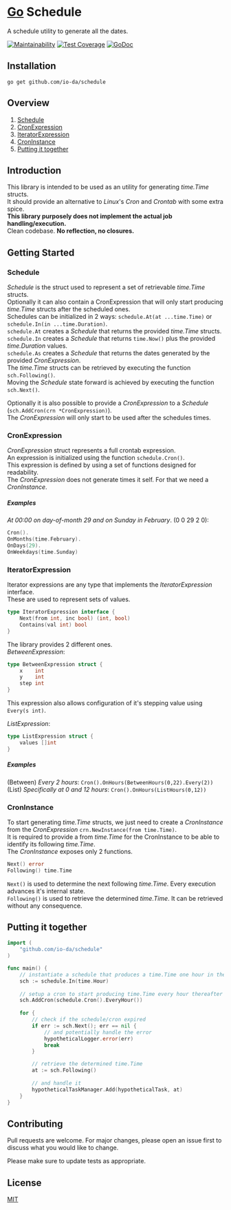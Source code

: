 # [Go](https://golang.org/) Schedule
A schedule utility to generate all the dates.  

[![Maintainability](https://api.codeclimate.com/v1/badges/3bf3737ea61c79b5d74a/maintainability)](https://codeclimate.com/github/io-da/schedule/maintainability)
[![Test Coverage](https://api.codeclimate.com/v1/badges/3bf3737ea61c79b5d74a/test_coverage)](https://codeclimate.com/github/io-da/schedule/test_coverage)
[![GoDoc](https://godoc.org/github.com/io-da/schedule?status.svg)](https://godoc.org/github.com/io-da/schedule)

## Installation
``` go get github.com/io-da/schedule ```

## Overview
1. [Schedule](#Schedule)
2. [CronExpression](#CronExpression)
3. [IteratorExpression](#IteratorExpression)
4. [CronInstance](#CronInstance)  
5. [Putting it together](#Putting-it-together)

## Introduction
This library is intended to be used as an utility for generating _time.Time_ structs.    
It should provide an alternative to _Linux_'s _Cron_ and _Crontab_ with some extra spice.  
**This library purposely does not implement the actual job handling/execution.**  
Clean codebase. **No reflection, no closures.**

## Getting Started

### Schedule
_Schedule_ is the struct used to represent a set of retrievable _time.Time_ structs.  
Optionally it can also contain a CronExpression that will only start producing _time.Time_ structs after the scheduled ones.  
Schedules can be initialized in 2 ways: ```schedule.At(at ...time.Time)``` or ```schedule.In(in ...time.Duration)```.  
```schedule.At``` creates a _Schedule_ that returns the provided _time.Time_ structs.  
```schedule.In``` creates a _Schedule_ that returns ```time.Now()``` plus the provided _time.Duration_ values.  
```schedule.As``` creates a _Schedule_ that returns the dates generated by the provided _CronExpression_.  
The _time.Time_ structs can be retrieved by executing the function ```sch.Following()```.  
Moving the _Schedule_ state forward is achieved by executing the function ```sch.Next()```.

Optionally it is also possible to provide a _CronExpression_ to a _Schedule_ (```sch.AddCron(crn *CronExpression)```).  
The _CronExpression_ will only start to be used after the schedules times.
  
### CronExpression
_CronExpression_ struct represents a full crontab expression.  
An expression is initialized using the function ```schedule.Cron()```.  
This expression is defined by using a set of functions designed for readability.  
The _CronExpression_ does not generate times it self. For that we need a _CronInstance_.  

##### Examples
_At 00:00 on day-of-month 29 and on Sunday in February_. (0 0 29 2 0):
```go
Cron().
OnMonths(time.February).
OnDays(29).
OnWeekdays(time.Sunday)
```

### IteratorExpression
Iterator expressions are any type that implements the _IteratorExpression_ interface.  
These are used to represent sets of values.
```go
type IteratorExpression interface {
    Next(from int, inc bool) (int, bool)
    Contains(val int) bool
}
```
The library provides 2 different ones.  
_BetweenExpression_:
```go
type BetweenExpression struct {
    x    int
    y    int
    step int
}
```
This expression also allows configuration of it's stepping value using ```Every(s int)```.  

_ListExpression_:
```go
type ListExpression struct {
    values []int
}
```

##### Examples
(Between) _Every 2 hours_: ```Cron().OnHours(BetweenHours(0,22).Every(2))```  
(List) _Specifically at 0 and 12 hours_: ```Cron().OnHours(ListHours(0,12))```  

### CronInstance
To start generating _time.Time_ structs, we just need to create a _CronInstance_ from the _CronExpression_ ```crn.NewInstance(from time.Time)```.  
It is required to provide a from _time.Time_ for the CronInstance to be able to identify its following _time.Time_.  
The _CronInstance_ exposes only 2 functions.
```go
Next() error
Following() time.Time
```

```Next()``` is used to determine the next following _time.Time_. Every execution advances it's internal state.  
```Following()``` is used to retrieve the determined _time.Time_. It can be retrieved without any consequence. 

## Putting it together
```go
import (
    "github.com/io-da/schedule"
)

func main() {
    // instantiate a schedule that produces a time.Time one hour in the future
    sch := schedule.In(time.Hour)
    
    // setup a cron to start producing time.Time every hour thereafter
    sch.AddCron(schedule.Cron().EveryHour())
    
    for {
        // check if the schedule/cron expired
        if err := sch.Next(); err == nil {
            // and potentially handle the error
            hypotheticalLogger.error(err)
            break
        }

        // retrieve the determined time.Time
        at := sch.Following()
        
        // and handle it
        hypotheticalTaskManager.Add(hypotheticalTask, at)
    }
}
```

## Contributing
Pull requests are welcome. For major changes, please open an issue first to discuss what you would like to change.

Please make sure to update tests as appropriate.

## License
[MIT](https://choosealicense.com/licenses/mit/)